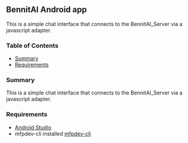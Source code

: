 ## BennitAI Android app
This is a simple chat interface that connects to the BennitAI_Server via a javascript adapter.

### Table of Contents
* [Summary](#summary)
* [Requirements](#requirements)

### Summary
This is a simple chat interface that connects to the BennitAI_Server via a javascript adapter.

### Requirements
* [Android Studio](https://developer.android.com/studio/index.html)
* mfpdev-cli installed [mfpdev-cli](https://www.npmjs.com/package/mfpdev-cli)

